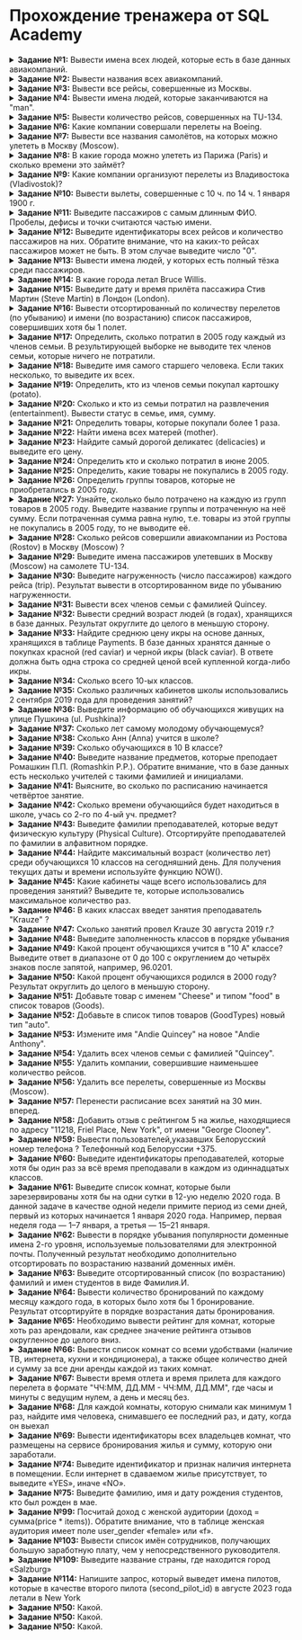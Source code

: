 # Прохождение тренажера от SQL Academy
<details>
<summary><b>Задание №1:</b> Вывести имена всех людей, которые есть в базе данных авиакомпаний.</summary>
  
  ```mysql
SELECT name
FROM passenger
```

</details>

<details>
<summary><b>Задание №2:</b> Вывести названия всеx авиакомпаний.</summary>
  
  ```mysql
SELECT name
FROM company
```

</details>

<details>
<summary><b>Задание №3:</b> Вывести все рейсы, совершенные из Москвы.</summary>
  
  ```mysql
SELECT *
FROM Trip
WHERE town_from = 'Moscow'
```

</details>
<details>
<summary><b>Задание №4:</b> Вывести имена людей, которые заканчиваются на "man".</summary>
  
  ```mysql
SELECT name
FROM passenger
WHERE name LIKE '%man'
```

</details>
<details>
<summary><b>Задание №5:</b> Вывести количество рейсов, совершенных на TU-134.</summary>
  
  ```mysql
SELECT count(*) as count
FROM Trip
WHERE plane = 'TU-134'
```

</details>
<details>
<summary><b>Задание №6:</b> Какие компании совершали перелеты на Boeing.</summary>
  
  ```mysql
SELECT DISTINCT name
FROM Company
JOIN Trip on Company.id = Trip.company
WHERE plane = 'Boeing'
```

</details>
<details>
<summary><b>Задание №7:</b> Вывести все названия самолётов, на которых можно улететь в Москву (Moscow).</summary>
  
  ```mysql
SELECT DISTINCT plane
FROM Trip
WHERE town_to = 'Moscow'
```

</details>
<details>
<summary><b>Задание №8:</b> В какие города можно улететь из Парижа (Paris) и сколько времени это займёт?</summary>
  
  ```mysql
SELECT town_to,	TIMEDIFF(time_in, time_out) as flight_time
FROM Trip
WHERE town_from = 'Paris'
```

</details>
<details>
<summary><b>Задание №9:</b> Какие компании организуют перелеты из Владивостока (Vladivostok)?</summary>
  
  ```mysql
SELECT DISTINCT Company.name
FROM Trip
JOIN Company ON Trip.company = Company.id
WHERE Trip.town_from = 'Vladivostok'
```

</details>
<details>
<summary><b>Задание №10:</b> Вывести вылеты, совершенные с 10 ч. по 14 ч. 1 января 1900 г.</summary>
  
  ```mysql
SELECT *
FROM Trip
WHERE time_out BETWEEN '1900-01-01 10:00:00' AND '1900-01-01 14:00:00'
```

</details>
<details>
<summary><b>Задание №11:</b> Выведите пассажиров с самым длинным ФИО. Пробелы, дефисы и точки считаются частью имени.</summary>
  
  ```mysql
SELECT name
FROM Passenger
WHERE LENGTH(name) = (
    SELECT max(LENGTH(name))
    FROM Passenger
)
```

</details>
<details>
<summary><b>Задание №12:</b> Выведите идентификаторы всех рейсов и количество пассажиров на них. Обратите внимание, что на каких-то рейсах пассажиров может не быть. В этом случае выведите число "0".</summary>
  
  ```mysql
SELECT Trip.id AS id, COUNT(Pass_in_trip.id) AS count
FROM Trip
JOIN Pass_in_trip ON Trip.id = Pass_in_trip.trip
GROUP BY Trip.id;
```

</details>
<details>
<summary><b>Задание №13:</b> Вывести имена людей, у которых есть полный тёзка среди пассажиров.</summary>
  
  ```mysql
SELECT name
FROM Passenger
GROUP BY 1
HAVING count(name) = 2
```

</details>
<details>
<summary><b>Задание №14:</b> В какие города летал Bruce Willis.</summary>
  
  ```mysql
SELECT Trip.town_to
FROM Trip
JOIN Pass_in_trip ON Trip.id = Pass_in_trip.trip
JOIN Passenger ON Pass_in_trip.passenger = Passenger.id
WHERE Passenger.name = 'Bruce Willis'
```

</details>
<details>
<summary><b>Задание №15:</b> Выведите дату и время прилёта пассажира Стив Мартин (Steve Martin) в Лондон (London).</summary>
  
  ```mysql
SELECT Trip.time_in
FROM Trip
JOIN Pass_in_trip ON Trip.id = Pass_in_trip.trip
JOIN Passenger ON Pass_in_trip.passenger = Passenger.id
WHERE Passenger.name = 'Steve Martin' AND Trip.town_to = 'London'
```

</details>
<details>
<summary><b>Задание №16:</b> Вывести отсортированный по количеству перелетов (по убыванию) и имени (по возрастанию) список пассажиров, совершивших хотя бы 1 полет.</summary>
  
  ```mysql
SELECT Passenger.name, COUNT(*) as count
FROM Pass_in_trip
JOIN Passenger ON Pass_in_trip.passenger = Passenger.id
GROUP BY Passenger.name
HAVING count >= 1
ORDER BY 2 DESC, 1 ASC
```

</details>
<details>
<summary><b>Задание №17:</b> Определить, сколько потратил в 2005 году каждый из членов семьи. В результирующей выборке не выводите тех членов семьи, которые ничего не потратили.</summary>
  
  ```mysql
SELECT FamilyMembers.member_name, FamilyMembers.status, SUM(Payments.unit_price*Payments.amount) as costs
FROM FamilyMembers
JOIN Payments ON FamilyMembers.member_id = Payments.family_member
WHERE YEAR(Payments.date) = 2005
GROUP BY FamilyMembers.member_name, FamilyMembers.status
```

</details>
<details>
<summary><b>Задание №18:</b> Выведите имя самого старшего человека. Если таких несколько, то выведите их всех.</summary>
  
  ```mysql
SELECT member_name
FROM FamilyMembers
ORDER BY birthday LIMIT 1
```

</details>
<details>
<summary><b>Задание №19:</b> Определить, кто из членов семьи покупал картошку (potato).</summary>
  
  ```mysql
SELECT FamilyMembers.status
FROM FamilyMembers
JOIN Payments ON FamilyMembers.member_id = Payments.family_member
JOIN Goods ON Payments.good = Goods.good_id
WHERE Goods.good_name = 'potato'
GROUP BY 1
```

</details>
<details>
<summary><b>Задание №20:</b> Сколько и кто из семьи потратил на развлечения (entertainment). Вывести статус в семье, имя, сумму.</summary>
  
  ```mysql
SELECT FamilyMembers.status, FamilyMembers.member_name, SUM (Payments.unit_price*Payments.amount) as costs
FROM FamilyMembers
JOIN Payments ON FamilyMembers.member_id = Payments.family_member
JOIN Goods ON Payments.good = Goods.good_id
WHERE Goods.type = 4
GROUP BY 1, 2
```

</details>
<details>
<summary><b>Задание №21:</b> Определить товары, которые покупали более 1 раза.</summary>
  
  ```mysql
SELECT Goods.good_name
FROM Goods
JOIN Payments ON Goods.good_id = Payments.good
GROUP BY 1
HAVING Count(*) > 1
```

</details>
<details>
<summary><b>Задание №22:</b> Найти имена всех матерей (mother).</summary>
  
  ```mysql
SELECT member_name
FROM FamilyMembers
WHERE status = 'mother'
```

</details>
<details>
<summary><b>Задание №23:</b> Найдите самый дорогой деликатес (delicacies) и выведите его цену.</summary>
  
  ```mysql
SELECT Goods.good_name, Payments.unit_price
FROM Payments
JOIN Goods ON Payments.good = Goods.good_id
JOIN GoodTypes ON Goods.good_id = GoodTypes.good_type_id
WHERE Goods.type = 3
ORDER BY Payments.unit_price DESC LIMIT 1
```

</details>
<details>
<summary><b>Задание №24:</b> Определить кто и сколько потратил в июне 2005.</summary>
  
  ```mysql
SELECT FamilyMembers.member_name, SUM(Payments.unit_price*Payments.amount) as costs
FROM FamilyMembers
JOIN Payments ON FamilyMembers.member_id = Payments.family_member
WHERE YEAR(Payments.date) = 2005 AND MONTH(Payments.date) = 06
GROUP BY 1
```

</details>
<details>
<summary><b>Задание №25:</b> Определить, какие товары не покупались в 2005 году.</summary>
  
  ```mysql
SELECT good_name
FROM Goods
WHERE good_id NOT IN (
    SELECT good
    FROM Payments
    WHERE YEAR(date) = 2005
)
```

</details>
<details>
<summary><b>Задание №26:</b> Определить группы товаров, которые не приобретались в 2005 году.</summary>
  
  ```mysql
SELECT good_type_name
FROM GoodTypes
WHERE good_type_id NOT IN (
    SELECT type
    FROM Goods
    JOIN Payments ON Goods.good_id = Payments.good
    WHERE YEAR(date) = 2005
)
```

</details>
<details>
<summary><b>Задание №27:</b> Узнайте, сколько было потрачено на каждую из групп товаров в 2005 году. Выведите название группы и потраченную на неё сумму. Если потраченная сумма равна нулю, т.е. товары из этой группы не покупались в 2005 году, то не выводите её.</summary>
  
  ```mysql
SELECT GoodTypes.good_type_name, SUM(Payments.amount * Payments.unit_price) as costs
FROM GoodTypes
JOIN Goods ON GoodTypes.good_type_id = Goods.type
JOIN Payments ON Goods.good_id = Payments.good
WHERE YEAR(Payments.date) = 2005
GROUP BY GoodTypes.good_type_name
```

</details>
<details>
<summary><b>Задание №28:</b> Сколько рейсов совершили авиакомпании из Ростова (Rostov) в Москву (Moscow) ?</summary>
  
  ```mysql
SELECT COUNT(*) as count
FROM Trip
WHERE town_from = 'Rostov' and town_to = 'Moscow'
```

</details>
<details>
<summary><b>Задание №29:</b> Выведите имена пассажиров улетевших в Москву (Moscow) на самолете TU-134.</summary>
  
  ```mysql
SELECT Passenger.name
FROM Passenger
JOIN Pass_in_trip ON Passenger.id = Pass_in_trip.passenger
JOIN Trip ON Pass_in_trip.trip = Trip.id
WHERE Trip.town_to = 'Moscow' AND Trip.plane = 'TU-134'
GROUP BY Passenger.name
```

</details>
<details>
<summary><b>Задание №30:</b> Выведите нагруженность (число пассажиров) каждого рейса (trip). Результат вывести в отсортированном виде по убыванию нагруженности.</summary>
  
  ```mysql
SELECT Pass_in_trip.trip, COUNT(*) as count
FROM Pass_in_trip
GROUP BY 1
ORDER BY 2 DESC 
```

</details>
<details>
<summary><b>Задание №31:</b> Вывести всех членов семьи с фамилией Quincey.</summary>
  
  ```mysql
SELECT *
FROM FamilyMembers
WHERE member_name LIKE '%Quincey'
```

</details>
<details>
<summary><b>Задание №32:</b> Вывести средний возраст людей (в годах), хранящихся в базе данных. Результат округлите до целого в меньшую сторону.</summary>
  
  ```mysql
SELECT FLOOR(AVG(YEAR(CURDATE()) - YEAR(birthday))) as age
FROM FamilyMembers
```

</details>
<details>
<summary><b>Задание №33:</b> Найдите среднюю цену икры на основе данных, хранящихся в таблице Payments. В базе данных хранятся данные о покупках красной (red caviar) и черной икры (black caviar). В ответе должна быть одна строка со средней ценой всей купленной когда-либо икры.</summary>
  
  ```mysql
SELECT AVG(Payments.unit_price) as cost
FROM Payments
JOIN Goods ON Payments.good = Goods.good_id
WHERE Goods.good_name = 'red caviar' OR Goods.good_name = 'black caviar'
```

</details>
<details>
<summary><b>Задание №34:</b> Сколько всего 10-ых классов.</summary>
  
  ```mysql
SELECT COUNT(*) as count
FROM Class
WHERE name LIKE '10%'
```

</details>
<details>
<summary><b>Задание №35:</b> Сколько различных кабинетов школы использовались 2 сентября 2019 года для проведения занятий?</summary>
  
  ```mysql
SELECT COUNT(DISTINCT classroom) as count
FROM Schedule
WHERE date LIKE '2019-09-02'
```

</details>
<details>
<summary><b>Задание №36:</b> Выведите информацию об обучающихся живущих на улице Пушкина (ul. Pushkina)?</summary>
  
  ```mysql
SELECT *
FROM Student
WHERE address LIKE 'ul. Pushkina%'
```

</details>
<details>
<summary><b>Задание №37:</b> Сколько лет самому молодому обучающемуся?</summary>
  
  ```mysql
SELECT MIN(TIMESTAMPDIFF(year, birthday, CURDATE())) as year 
FROM Student
```

</details>
<details>
<summary><b>Задание №38:</b> Сколько Анн (Anna) учится в школе?</summary>
  
  ```mysql
SELECT COUNT(*) as count
FROM Student
WHERE first_name = 'Anna'
```

</details>
<details>
<summary><b>Задание №39:</b> Сколько обучающихся в 10 B классе?</summary>
  
  ```mysql
SELECT COUNT(*) as count
FROM Class
JOIN Student_in_class ON Class.id = Student_in_class.class
WHERE Class.name = '10 B'
```

</details>
<details>
<summary><b>Задание №40:</b> Выведите название предметов, которые преподает Ромашкин П.П. (Romashkin P.P.). Обратите внимание, что в базе данных есть несколько учителей с такими фамилией и инициалами.</summary>
  
  ```mysql
SELECT Subject.name as subjects
FROM Subject
JOIN Schedule ON Subject.id = Schedule.subject
JOIN Teacher ON Schedule.teacher = Teacher.id
WHERE Teacher.last_name = 'Romashkin' AND Teacher.first_name LIKE 'P%' AND Teacher.middle_name LIKE 'P%'
```

</details>
<details>
<summary><b>Задание №41:</b> Выясните, во сколько по расписанию начинается четвёртое занятие.</summary>
  
  ```mysql
SELECT DISTINCT Timepair.start_pair
FROM Timepair
JOIN Schedule ON Timepair.id = Schedule.number_pair
WHERE Schedule.number_pair = 4
```

</details>
<details>
<summary><b>Задание №42:</b> Сколько времени обучающийся будет находиться в школе, учась со 2-го по 4-ый уч. предмет?</summary>
  
  ```mysql
SELECT TIMEDIFF(
    (SELECT end_pair FROM Timepair WHERE id = 4),
    (SELECT start_pair FROM Timepair WHERE id = 2)
) AS time

```

</details>
<details>
<summary><b>Задание №43:</b> Выведите фамилии преподавателей, которые ведут физическую культуру (Physical Culture). Отсортируйте преподавателей по фамилии в алфавитном порядке.</summary>
  
  ```mysql
SELECT Teacher.last_name
FROM Teacher
JOIN Schedule ON Teacher.id = Schedule.teacher
JOIN Subject ON Schedule.subject = Subject.id
WHERE Subject.name = 'Physical Culture'
ORDER BY 1 asc
```

</details>
<details>
<summary><b>Задание №44:</b> Найдите максимальный возраст (количество лет) среди обучающихся 10 классов на сегодняшний день. Для получения текущих даты и времени используйте функцию NOW().</summary>
  
  ```mysql
SELECT MAX(TIMESTAMPDIFF(year, Student.birthday, NOW())) as max_year
FROM Student
JOIN Student_in_class ON Student.id = Student_in_class.student
JOIN Class ON Student_in_class.class = Class.id
WHERE Class.name LIKE '10%'
```

</details>
<details>
<summary><b>Задание №45:</b> Какие кабинеты чаще всего использовались для проведения занятий? Выведите те, которые использовались максимальное количество раз.</summary>
  
  ```mysql
SELECT classroom
FROM Schedule
GROUP BY classroom
HAVING COUNT(classroom) = (
    SELECT COUNT(*)
    FROM Schedule
    GROUP BY classroom
    ORDER BY 1 DESC LIMIT 1
)
```

</details>
<details>
<summary><b>Задание №46:</b> В каких классах введет занятия преподаватель "Krauze" ?</summary>
  
  ```mysql
SELECT Class.name
FROM Class
JOIN Schedule ON Class.id = Schedule.class
JOIN Teacher ON Schedule.teacher = Teacher.id
WHERE Teacher.last_name = 'Krauze'
GROUP BY Class.name
```

</details>
<details>
<summary><b>Задание №47:</b> Сколько занятий провел Krauze 30 августа 2019 г.?</summary>
  
  ```mysql
SELECT COUNT(*) as count
FROM Schedule
JOIN Teacher ON Schedule.teacher = Teacher.id
WHERE Teacher.last_name = 'Krauze' AND Schedule.date LIKE '2019-08-30%'
```

</details>
<details>
<summary><b>Задание №48:</b> Выведите заполненность классов в порядке убывания</summary>
  
  ```mysql
SELECT Class.name, COUNT(*) as count
FROM Class
JOIN Student_in_class ON Class.id = Student_in_class.class
JOIN Student ON Student_in_class.student = Student.id
GROUP BY 1
ORDER BY 2 DESC
```

</details>
<details>
<summary><b>Задание №49:</b> Какой процент обучающихся учится в "10 A" классе? Выведите ответ в диапазоне от 0 до 100 с округлением до четырёх знаков после запятой, например, 96.0201.</summary>
  
  ```mysql
SELECT ROUND(((
    SELECT COUNT(*)
    FROM Student_in_class
    JOIN Class ON Student_in_class.class = Class.id
    WHERE Class.name = '10 A')
    /
    (SELECT COUNT(*)
    FROM Student_in_class
    JOIN Class ON Student_in_class.class = Class.id)) * 100, 4) as percent
```

</details>
<details>
<summary><b>Задание №50:</b> Какой процент обучающихся родился в 2000 году? Результат округлить до целого в меньшую сторону.</summary>
  
  ```mysql
SELECT FLOOR(((
    SELECT COUNT(*)
    FROM Student
    WHERE YEAR(birthday) = 2000)
    /
    (SELECT COUNT(*)
    FROM Student)) * 100) as percent
```

</details>
<details>
<summary><b>Задание №51:</b> Добавьте товар с именем "Cheese" и типом "food" в список товаров (Goods).</summary>
  
  ```mysql
INSERT INTO Goods (good_name, type)
VALUES ('Cheese',
    (SELECT good_type_id
    FROM GoodTypes
    WHERE good_type_name = 'food')
    )
```

</details>
<details>
<summary><b>Задание №52:</b> Добавьте в список типов товаров (GoodTypes) новый тип "auto".</summary>
  
  ```mysql
INSERT INTO GoodTypes
SET good_type_id = (
    SELECT COUNT(*) + 1
    FROM GoodTypes as table_name
),
    good_type_name = 'auto'
```

</details>
<details>
<summary><b>Задание №53:</b> Измените имя "Andie Quincey" на новое "Andie Anthony".</summary>
  
  ```mysql
UPDATE FamilyMembers
SET member_name = 'Andie Anthony'
WHERE member_name = 'Andie Quincey'
```

</details>
<details>
<summary><b>Задание №54:</b> Удалить всех членов семьи с фамилией "Quincey".</summary>
  
  ```mysql
DELETE
FROM FamilyMembers
WHERE member_name LIKE '%Quincey'
```

</details>
<details>
<summary><b>Задание №55:</b> Удалить компании, совершившие наименьшее количество рейсов.</summary>
  
  ```mysql
DELETE
FROM company
WHERE id IN (
    SELECT company
    FROM trip
    GROUP BY company
    HAVING COUNT(*) = (
        SELECT COUNT(*) AS c
        FROM trip
        GROUP BY company
        ORDER BY 1
        LIMIT 1
        )
    )
```

</details>
<details>
<summary><b>Задание №56:</b> Удалить все перелеты, совершенные из Москвы (Moscow).</summary>
  
  ```mysql
DELETE
FROM Trip
WHERE town_from = 'Moscow'
```

</details>
<details>
<summary><b>Задание №57:</b> Перенести расписание всех занятий на 30 мин. вперед.</summary>
  
  ```mysql
UPDATE Timepair
SET start_pair = ADDTIME(start_pair, '00:30:00'),
    end_pair = ADDTIME(end_pair, '00:30:00')
```

</details>
<details>
<summary><b>Задание №58:</b> Добавить отзыв с рейтингом 5 на жилье, находящиеся по адресу "11218, Friel Place, New York", от имени "George Clooney".</summary>
  
  ```mysql
INSERT INTO Reviews
SET rating = 5,
    id = (
        SELECT COUNT(*) + 1
        FROM Reviews as rw),
    reservation_id = (
        SELECT rs.id
        FROM Reservations as rs
        JOIN Users as us ON rs.user_id = us.id
        JOIN Rooms as rom ON rs.room_id = rom.id
        WHERE us.name = 'George Clooney' AND rom.address = '11218, Friel Place, New York')
    
```

</details>
<details>
<summary><b>Задание №59:</b> Вывести пользователей,указавших Белорусский номер телефона ? Телефонный код Белоруссии +375.</summary>
  
  ```mysql
SELECT *
FROM Users
WHERE phone_number LIKE '+375%'
```

</details>
<details>
<summary><b>Задание №60:</b> Выведите идентификаторы преподавателей, которые хотя бы один раз за всё время преподавали в каждом из одиннадцатых классов.</summary>
  
  ```mysql
SELECT Schedule.Teacher
FROM Schedule
JOIN Class ON Schedule.class = Class.id
WHERE Class.name LIKE '11%'
GROUP BY 1
HAVING COUNT(DISTINCT Class.name) = 2
```

</details>
<details>
<summary><b>Задание №61:</b> Выведите список комнат, которые были зарезервированы хотя бы на одни сутки в 12-ую неделю 2020 года. В данной задаче в качестве одной недели примите период из семи дней, первый из которых начинается 1 января 2020 года. Например, первая неделя года — 1–7 января, а третья — 15–21 января.</summary>
  
```mysql
SELECT Rooms.*
FROM Rooms
JOIN Reservations ON Rooms.id = Reservations.room_id
WHERE DATE(Reservations.start_date) BETWEEN "2020-03-18" AND "2020-03-24"
```

</details>
<details>
<summary><b>Задание №62:</b> Вывести в порядке убывания популярности доменные имена 2-го уровня, используемые пользователями для электронной почты. Полученный результат необходимо дополнительно отсортировать по возрастанию названий доменных имён.</summary>
  
```mysql
SELECT SUBSTRING_INDEX(email, '@', -1) as domain, COUNT(*) as count
FROM Users
GROUP BY domain
ORDER BY 2 DESC, 1 ASC
```

</details>
<details>
<summary><b>Задание №63:</b> Выведите отсортированный список (по возрастанию) фамилий и имен студентов в виде Фамилия.И.</summary>
  
```mysql
SELECT CONCAT(last_name, '.', LEFT(first_name, 1), '.') as name
FROM Student
ORDER BY 1
```

</details>
<details>
<summary><b>Задание №64:</b> Вывести количество бронирований по каждому месяцу каждого года, в которых было хотя бы 1 бронирование. Результат отсортируйте в порядке возрастания даты бронирования.</summary>
  
```mysql
SELECT YEAR(start_date) as year, MONTH(start_date) as month, COUNT(*) as amount
FROM Reservations
GROUP BY 1, 2
HAVING amount >=1
ORDER BY 1, 2
```

</details>
<details>
<summary><b>Задание №65:</b> Необходимо вывести рейтинг для комнат, которые хоть раз арендовали, как среднее значение рейтинга отзывов округленное до целого вниз.</summary>
  
```mysql
SELECT Reservations.room_id, FLOOR(AVG(Reviews.rating)) as rating
FROM Reservations
JOIN Reviews ON Reservations.id = Reviews.reservation_id
GROUP BY 1
```

</details>
<details>
<summary><b>Задание №66:</b> Вывести список комнат со всеми удобствами (наличие ТВ, интернета, кухни и кондиционера), а также общее количество дней и сумму за все дни аренды каждой из таких комнат.</summary>
  
```mysql
SELECT Rooms.home_type, Rooms.address, IFNULL(SUM(DATEDIFF(Reservations.end_date, Reservations.start_date)), 0) as days, IFNULL(SUM(Reservations.total), 0) as total_fee
FROM Rooms
LEFT JOIN Reservations ON Rooms.id = Reservations.room_id
WHERE has_internet = 1 AND has_kitchen = 1 AND has_air_con = 1 AND has_tv = 1
GROUP BY 1, 2
```

</details>
<details>
<summary><b>Задание №67:</b> Вывести время отлета и время прилета для каждого перелета в формате "ЧЧ:ММ, ДД.ММ - ЧЧ:ММ, ДД.ММ", где часы и минуты с ведущим нулем, а день и месяц без.</summary>
  
```mysql
SELECT CONCAT(DATE_FORMAT(time_out, "%H:%i, %e.%c"), ' - ' , DATE_FORMAT(time_in, "%H:%i, %e.%c")) as flight_time
FROM Trip
```

</details>
<details>
<summary><b>Задание №68:</b> Для каждой комнаты, которую снимали как минимум 1 раз, найдите имя человека, снимавшего ее последний раз, и дату, когда он выехал</summary>
  
```mysql
SELECT r.room_id, u.name, r.end_date
FROM Reservations r
JOIN Users u ON r.user_id = u.id
WHERE (r.room_id, r.end_date) IN (
    SELECT room_id, MAX(end_date)
    FROM Reservations
    GROUP BY 1)
```

</details>
<details>
<summary><b>Задание №69:</b> Вывести идентификаторы всех владельцев комнат, что размещены на сервисе бронирования жилья и сумму, которую они заработали.</summary>
  
```mysql

```

</details>
<details>
<summary><b>Задание №74:</b> Выведите идентификатор и признак наличия интернета в помещении. Если интернет в сдаваемом жилье присутствует, то выведите «YES», иначе «NO».</summary>
  
```mysql
SELECT id, IF(has_internet = 1, 'YES', 'NO') as has_internet
FROM Rooms
```

</details>
<details>
<summary><b>Задание №75:</b> Выведите фамилию, имя и дату рождения студентов, кто был рожден в мае.</summary>
  
```mysql
SELECT last_name, first_name, birthday
FROM Student
WHERE MONTH(birthday) = 05
```

</details>
<details>
<summary><b>Задание №99:</b> Посчитай доход с женской аудитории (доход = сумма(price * items)). Обратите внимание, что в таблице женская аудитория имеет поле user_gender «female» или «f».</summary>
  
```mysql
SELECT SUM(price*items) as income_from_female
FROM Purchases
WHERE user_gender LIKE 'f%'
```

</details>
<details>
<summary><b>Задание №103:</b> Вывести список имён сотрудников, получающих большую заработную плату, чем у непосредственного руководителя.</summary>
  
```mysql
SELECT e.name
FROM Employee e
JOIN Employee c ON e.chief_id = c.id
WHERE e.salary > c.salary
```

</details>
<details>
<summary><b>Задание №109:</b> Выведите название страны, где находится город «Salzburg»</summary>
  
```mysql
SELECT Countries.name as country_name
FROM Countries
JOIN Regions ON Countries.id = Regions.countryid
JOIN Cities ON Regions.id = Cities.regionid
WHERE Cities.name = 'Salzburg'
```

</details>
<details>
<summary><b>Задание №114:</b> Напишите запрос, который выведет имена пилотов, которые в качестве второго пилота (second_pilot_id) в августе 2023 года летали в New York</summary>
  
```mysql
SELECT name
FROM Pilots
JOIN Flights ON Pilots.pilot_id = Flights.second_pilot_id
WHERE Flights.destination = 'New York' AND Flights.flight_date LIKE '2023-08%'
```

</details>
<details>
<summary><b>Задание №50:</b> Какой.</summary>
  
```mysql

```

</details>
<details>
<summary><b>Задание №50:</b> Какой.</summary>
  
```mysql

```

</details>
<details>
<summary><b>Задание №50:</b> Какой.</summary>
  
```mysql

```

</details>
